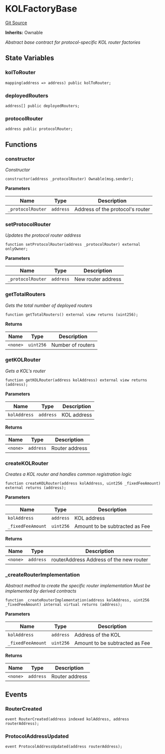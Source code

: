 # KOLFactoryBase
[Git Source](https://github.com-smastropiero/SherryLabs/sherry-contracts/blob/7488ae397dbcaa4df700f0dbbfff7f6537916c5a/contracts/kol-router/KOLFactoryBase.sol)

**Inherits:**
Ownable

*Abstract base contract for protocol-specific KOL router factories*


## State Variables
### kolToRouter

```solidity
mapping(address => address) public kolToRouter;
```


### deployedRouters

```solidity
address[] public deployedRouters;
```


### protocolRouter

```solidity
address public protocolRouter;
```


## Functions
### constructor

*Constructor*


```solidity
constructor(address _protocolRouter) Ownable(msg.sender);
```
**Parameters**

|Name|Type|Description|
|----|----|-----------|
|`_protocolRouter`|`address`|Address of the protocol's router|


### setProtocolRouter

*Updates the protocol router address*


```solidity
function setProtocolRouter(address _protocolRouter) external onlyOwner;
```
**Parameters**

|Name|Type|Description|
|----|----|-----------|
|`_protocolRouter`|`address`|New router address|


### getTotalRouters

*Gets the total number of deployed routers*


```solidity
function getTotalRouters() external view returns (uint256);
```
**Returns**

|Name|Type|Description|
|----|----|-----------|
|`<none>`|`uint256`|Number of routers|


### getKOLRouter

*Gets a KOL's router*


```solidity
function getKOLRouter(address kolAddress) external view returns (address);
```
**Parameters**

|Name|Type|Description|
|----|----|-----------|
|`kolAddress`|`address`|KOL address|

**Returns**

|Name|Type|Description|
|----|----|-----------|
|`<none>`|`address`|Router address|


### createKOLRouter

*Creates a KOL router and handles common registration logic*


```solidity
function createKOLRouter(address kolAddress, uint256 _fixedFeeAmount) external returns (address);
```
**Parameters**

|Name|Type|Description|
|----|----|-----------|
|`kolAddress`|`address`|KOL address|
|`_fixedFeeAmount`|`uint256`|Amount to be subtracted as Fee|

**Returns**

|Name|Type|Description|
|----|----|-----------|
|`<none>`|`address`|routerAddress Address of the new router|


### _createRouterImplementation

*Abstract method to create the specific router implementation
Must be implemented by derived contracts*


```solidity
function _createRouterImplementation(address kolAddress, uint256 _fixedFeeAmount) internal virtual returns (address);
```
**Parameters**

|Name|Type|Description|
|----|----|-----------|
|`kolAddress`|`address`|Address of the KOL|
|`_fixedFeeAmount`|`uint256`|Amount to be subtracted as Fee|

**Returns**

|Name|Type|Description|
|----|----|-----------|
|`<none>`|`address`|Router address|


## Events
### RouterCreated

```solidity
event RouterCreated(address indexed kolAddress, address routerAddress);
```

### ProtocolAddressUpdated

```solidity
event ProtocolAddressUpdated(address routerAddress);
```

